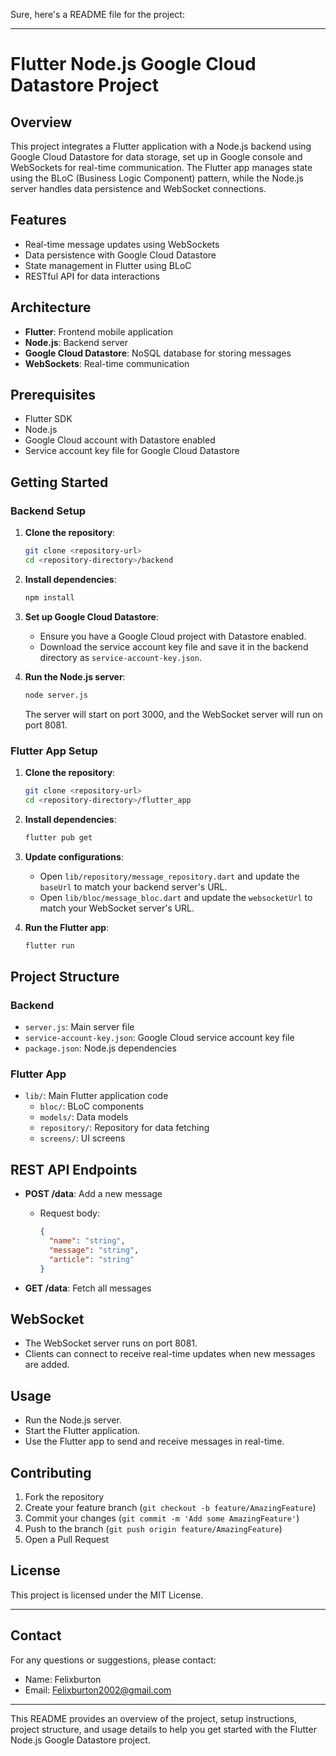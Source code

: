 Sure, here's a README file for the project:

---

# Flutter Node.js Google Cloud Datastore Project

## Overview

This project integrates a Flutter application with a Node.js backend using Google Cloud Datastore for data storage, set up in Google console and WebSockets for real-time communication. The Flutter app manages state using the BLoC (Business Logic Component) pattern, while the Node.js server handles data persistence and WebSocket connections.

## Features

- Real-time message updates using WebSockets
- Data persistence with Google Cloud Datastore
- State management in Flutter using BLoC
- RESTful API for data interactions

## Architecture

- **Flutter**: Frontend mobile application
- **Node.js**: Backend server
- **Google Cloud Datastore**: NoSQL database for storing messages
- **WebSockets**: Real-time communication

## Prerequisites

- Flutter SDK
- Node.js
- Google Cloud account with Datastore enabled
- Service account key file for Google Cloud Datastore

## Getting Started

### Backend Setup

1. **Clone the repository**:
    ```sh
    git clone <repository-url>
    cd <repository-directory>/backend
    ```

2. **Install dependencies**:
    ```sh
    npm install
    ```

3. **Set up Google Cloud Datastore**:
    - Ensure you have a Google Cloud project with Datastore enabled.
    - Download the service account key file and save it in the backend directory as `service-account-key.json`.

4. **Run the Node.js server**:
    ```sh
    node server.js
    ```

    The server will start on port 3000, and the WebSocket server will run on port 8081.

### Flutter App Setup

1. **Clone the repository**:
    ```sh
    git clone <repository-url>
    cd <repository-directory>/flutter_app
    ```

2. **Install dependencies**:
    ```sh
    flutter pub get
    ```

3. **Update configurations**:
    - Open `lib/repository/message_repository.dart` and update the `baseUrl` to match your backend server's URL.
    - Open `lib/bloc/message_bloc.dart` and update the `websocketUrl` to match your WebSocket server's URL.

4. **Run the Flutter app**:
    ```sh
    flutter run
    ```

## Project Structure

### Backend

- `server.js`: Main server file
- `service-account-key.json`: Google Cloud service account key file
- `package.json`: Node.js dependencies

### Flutter App

- `lib/`: Main Flutter application code
  - `bloc/`: BLoC components
  - `models/`: Data models
  - `repository/`: Repository for data fetching
  - `screens/`: UI screens

## REST API Endpoints

- **POST /data**: Add a new message
  - Request body:
    ```json
    {
      "name": "string",
      "message": "string",
      "article": "string"
    }
    ```

- **GET /data**: Fetch all messages

## WebSocket

- The WebSocket server runs on port 8081.
- Clients can connect to receive real-time updates when new messages are added.

## Usage

- Run the Node.js server.
- Start the Flutter application.
- Use the Flutter app to send and receive messages in real-time.

## Contributing

1. Fork the repository
2. Create your feature branch (`git checkout -b feature/AmazingFeature`)
3. Commit your changes (`git commit -m 'Add some AmazingFeature'`)
4. Push to the branch (`git push origin feature/AmazingFeature`)
5. Open a Pull Request

## License

This project is licensed under the MIT License.

---

## Contact

For any questions or suggestions, please contact:

- Name: Felixburton
- Email: Felixburton2002@gmail.com

---


This README provides an overview of the project, setup instructions, project structure, and usage details to help you get started with the Flutter Node.js Google Datastore project.
